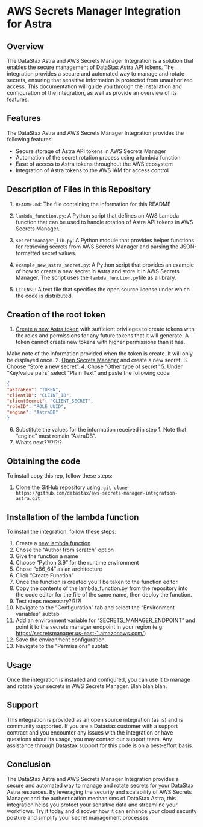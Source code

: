 # AWS Secrets Manager Integration for Astra

## Overview
The DataStax Astra and AWS Secrets Manager Integration is a solution that enables the secure management of DataStax Astra API tokens. The integration provides a secure and automated way to manage and rotate secrets, ensuring that sensitive information is protected from unauthorized access.
This documentation will guide you through the installation and configuration of the integration, as well as provide an overview of its features.

## Features
The DataStax Astra and AWS Secrets Manager Integration provides the following features:
* Secure storage of Astra API tokens in AWS Secrets Manager
* Automation of the secret rotation process using a lambda function
* Ease of access to Astra tokens throughout the AWS ecosystem
* Integration of Astra tokens to the AWS IAM for access control

## Description of Files in this Repository

1. `README.md`: The file containing the information for this README

2. `lambda_function.py`: A Python script that defines an AWS Lambda function that can be used to handle rotation of Astra API tokens in AWS Secrets Manager.

3. `secretsmanager_lib.py`: A Python module that provides helper functions for retrieving secrets from AWS Secrets Manager and parsing the JSON-formatted secret values.

4. `example_new_astra_secret.py`: A Python script that provides an example of how to create a new secret in Astra and store it in AWS Secrets Manager. The script uses the `lambda_function.py`file as a library.

5. `LICENSE`: A text file that specifies the open source license under which the code is distributed.



## Creation of the root token
1. [Create a new Astra token](https://docs.datastax.com/en/astra-serverless/docs/manage/org/manage-tokens.html) with sufficient privileges to create tokens with the roles and permissions for any future tokens that it will generate. A token cannot create new tokens with higher permissions than it has.

Make note of the information provided when the token is create. It will only be displayed once.
2. [Open Secrets Manager](https://console.aws.amazon.com/secretsmanager/) and create a new secret.
3. Choose “Store a new secret”.
4. Chose “Other type of secret”
5. Under “Key/value pairs” select “Plain Text” and paste the following code
```json
{
"astraKey": "TOKEN",
"clientID": "CLEINT_ID",
"clientSecret": "CLIENT_SECRET",
"roleID": "ROLE_UUID",
"engine": "AstraDB"
} 
```
6. Substitute the values for the information received in step 1. Note that “engine” must remain “AstraDB”.
7. Whats next??!?!?!?

## Obtaining the code
To install copy this rep, follow these steps:
1. Clone the GitHub repository using: `git clone https://github.com/datastax/aws-secrets-manager-integration-astra.git`

## Installation of the lambda function
To install the integration, follow these steps:
1. Create a [new lambda function](https://docs.aws.amazon.com/lambda/latest/dg/getting-started.html)
 1. Chose the “Author from scratch” option
 2. Give the function a name
 3. Choose “Python 3.9” for the runtime environment
 4. Chose “x86_64” as an architecture
 5. Click “Create Function”
2. Once the function is created you’ll be taken to the function editor.
 1. Copy the contents of the lambda_function.py from the repository into the code editor for the file of the same name, then deploy the function.
 2. Test steps necessary?!?!?!
3. Navigate to the “Configuration” tab and select the “Environment variables” subtab
 1. Add an environment variable for “SECRETS_MANAGER_ENDPOINT” and point it to the secrets manager endpoint in your region (e.g. https://secretsmanager.us-east-1.amazonaws.com/)
 2. Save the environment configuration.
4. Navigate to the “Permissions” subtab



## Usage
Once the integration is installed and configured, you can use it to manage and rotate your secrets in AWS Secrets Manager. Blah blah blah.

## Support
This integration is provided as an open source integration (as is) and is community supported. If you are a Datastax customer with a support contract and you encounter any issues with the integration or have questions about its usage, you may contact our support team. Any assistance through Datastax support for this code is on a best-effort basis.

## Conclusion
The DataStax Astra and AWS Secrets Manager Integration provides a secure and automated way to manage and rotate secrets for your DataStax Astra resources. By leveraging the security and scalability of AWS Secrets Manager and the authentication mechanisms of DataStax Astra, this integration helps you protect your sensitive data and streamline your workflows. Try it today and discover how it can enhance your cloud security posture and simplify your secret management processes.